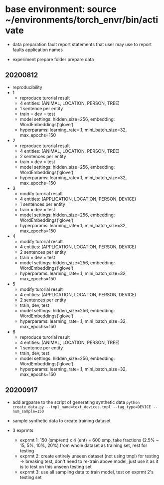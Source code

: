 # base environment: source ~/environments/torch_envr/bin/activate

* data preparation
fault report
statements that user may use to report faults
application names

* experiment
prepare folder 
prepare data 

## 20200812
* reproducibility
* 1 
  * reproduce turorial result
  * 4 entities: (ANIMAL, LOCATION, PERSON, TREE)
  * 1 sentence per entity
  * train = dev = test 
  * model settings: hidden_size=256, embedding: WordEmbeddings('glove')
  * hyperparams: learning_rate=.1, mini_batch_size=32, max_epochs=150
* 2  
  * reproduce turorial result
  * 4 entities: (ANIMAL, LOCATION, PERSON, TREE)
  * 2 sentences per entity
  * train = dev = test 
  * model settings: hidden_size=256, embedding: WordEmbeddings('glove')
  * hyperparams: learning_rate=.1, mini_batch_size=32, max_epochs=150
* 3 
  * modify turorial result
  * 4 entities: (APPLICATION, LOCATION, PERSON, DEVICE)
  * 1 sentences per entity
  * train = dev = test 
  * model settings: hidden_size=256, embedding: WordEmbeddings('glove')
  * hyperparams: learning_rate=.1, mini_batch_size=32, max_epochs=150
* 4
  * modify turorial result
  * 4 entities: (APPLICATION, LOCATION, PERSON, DEVICE)
  * 2 sentences per entity
  * train = dev = test 
  * model settings: hidden_size=256, embedding: WordEmbeddings('glove')
  * hyperparams: learning_rate=.1, mini_batch_size=32, max_epochs=150
* 5 
  * modify turorial result
  * 4 entities: (APPLICATION, LOCATION, PERSON, DEVICE)
  * 2 sentences per entity
  * train, dev, test 
  * model settings: hidden_size=256, embedding: WordEmbeddings('glove')
  * hyperparams: learning_rate=.1, mini_batch_size=32, max_epochs=150
* 6
  * reproduce turorial result
  * 4 entities: (ANIMAL, LOCATION, PERSON, TREE)
  * 1 sentence per entity
  * train, dev, test 
  * model settings: hidden_size=256, embedding: WordEmbeddings('glove')
  * hyperparams: learning_rate=.1, mini_batch_size=32, max_epochs=150


## 20200917
* add argparse to the script of generating synthetic data
`python create_data.py --tmpl_name=text_devices.tmpl --tag_type=DEVICE --num_sample=150`

* sample synthetic data to create training dataset

* 3 exprmts 
  * exprmt 1: 150 (smp/ent) x 4 (ent) = 600 smp, take fractions (2.5% ~ 15, 5%, 10%, 20%) from whole dataset as training set, rest for testing
  * exprmt 2: create entirely unseen dataset (not using tmpl) for testing -> breaking test, don't need to re-train above model, just use it as it is to test on this unseen testing set
  * exprmt 3: use all sampling data to train model, test on exprmt 2's testing set
